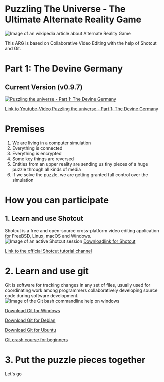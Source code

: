 # Puzzling The Universe - The Ultimate Alternate Reality Game
![Image of an wikipedia article about Alternate Reality Game](https://i.imgur.com/w0FfEpq.jpg)

This ARG is based on Collaborative Video Editing with the help of Shotcut and Git.

# Part 1: The Devine Germany
## Current Version (v0.9.7)
[![Puzzling the universe - Part 1: The Devine Germany](https://img.youtube.com/vi/iCMH1MFggWo/0.jpg)](https://www.youtube.com/watch?v=iCMH1MFggWo)

[Link to Youtube-Video Puzzling the universe - Part 1: The Devine Germany](https://www.youtube.com/watch?v=iCMH1MFggWo)


# Premises
1. We are living in a computer simulation
2. Everything is connected
3. Everything is encrypted
4. Some key things are reversed
5. Entities from an upper reality are sending us tiny pieces of a huge puzzle through all kinds of media
6. If we solve the puzzle, we are getting granted full control over the simulation

# How you can participate
## 1. Learn and use Shotcut
Shotcut is a free and open-source cross-platform video editing application for FreeBSD, Linux, macOS and Windows.
![Image of an active Shotcut session](https://i.imgur.com/RqG1NZU.jpg)
[Downloadlink for Shotcut](https://shotcut.org/download/)

[Link to the official Shotcut tutorial channel](https://www.youtube.com/watch?v=JtsB2iZRb9c&list=PLy7k-GJ461utAlmD1vyiKPAjU92Nuewz-)

# 2. Learn and use git
Git is software for tracking changes in any set of files, usually used for coordinating work among programmers collaboratively developing source code during software development.
![Image of the Git bash commandline help on windows](https://i.imgur.com/28DqFKS.jpg)

[Download Git for Windows](https://git-scm.com/download/win)

[Download Git for Debian](https://packages.debian.org/de/git)

[Download Git for Ubuntu](https://packages.ubuntu.com/search?keywords=git)

[Git crash course for beginners](https://www.youtube.com/watch?v=SWYqp7iY_Tc)

# 3. Put the puzzle pieces together
Let's go
